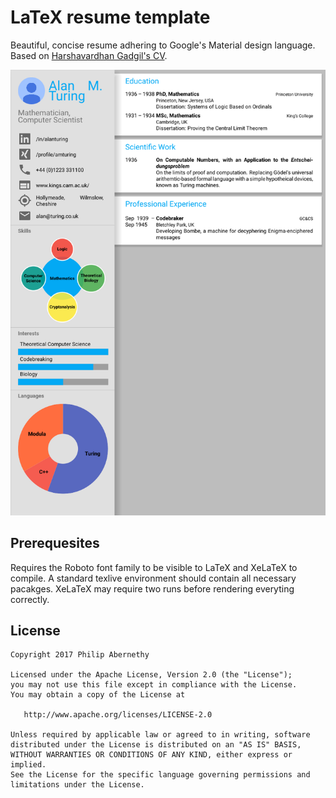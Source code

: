 # LaTeX resume template
Beautiful, concise resume adhering to Google's Material design language. Based on [Harshavardhan Gadgil's CV](https://github.com/opensorceror/Data-Engineer-Resume-LaTeX).

![CV Screenshot](screen.png)

## Prerequesites

Requires the Roboto font family to be visible to LaTeX and XeLaTeX to compile. A standard texlive environment should contain all necessary pacakges.
XeLaTeX may require two runs before rendering everyting correctly.

## License

```
Copyright 2017 Philip Abernethy

Licensed under the Apache License, Version 2.0 (the "License");
you may not use this file except in compliance with the License.
You may obtain a copy of the License at

   http://www.apache.org/licenses/LICENSE-2.0

Unless required by applicable law or agreed to in writing, software
distributed under the License is distributed on an "AS IS" BASIS,
WITHOUT WARRANTIES OR CONDITIONS OF ANY KIND, either express or implied.
See the License for the specific language governing permissions and
limitations under the License.
```


